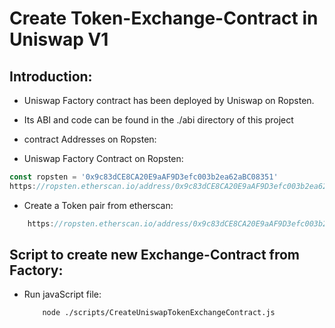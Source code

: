 
# Create Token-Exchange-Contract in Uniswap V1

## Introduction:

 - Uniswap Factory contract has been deployed by Uniswap on Ropsten.
 - Its ABI and code can be found in the ./abi directory of this project


 - contract Addresses on Ropsten:

  - Uniswap Factory Contract on Ropsten:

```js
const ropsten = '0x9c83dCE8CA20E9aAF9D3efc003b2ea62aBC08351'
https://ropsten.etherscan.io/address/0x9c83dCE8CA20E9aAF9D3efc003b2ea62aBC08351
```

  - Create a Token pair from etherscan:

```js
    https://ropsten.etherscan.io/address/0x9c83dCE8CA20E9aAF9D3efc003b2ea62aBC08351#writeContract
```

## Script to create new Exchange-Contract from Factory:

 - Run javaScript file: 

    ```sh
        node ./scripts/CreateUniswapTokenExchangeContract.js
    ```


